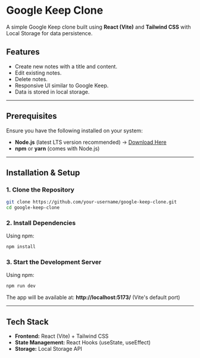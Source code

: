 # Google Keep Clone

A simple Google Keep clone built using **React (Vite)** and **Tailwind CSS** with Local Storage for data persistence.

## Features
- Create new notes with a title and content.
- Edit existing notes.
- Delete notes.
- Responsive UI similar to Google Keep.
- Data is stored in local storage.

---

## Prerequisites
Ensure you have the following installed on your system:

- **Node.js** (latest LTS version recommended) → [Download Here](https://nodejs.org/)
- **npm** or **yarn** (comes with Node.js)

---

## Installation & Setup

### 1. Clone the Repository
```sh
git clone https://github.com/your-username/google-keep-clone.git
cd google-keep-clone
```

### 2. Install Dependencies
Using npm:
```sh
npm install
```

### 3. Start the Development Server
Using npm:
```sh
npm run dev
```


The app will be available at: **http://localhost:5173/** (Vite's default port)

---


## Tech Stack
- **Frontend:** React (Vite) + Tailwind CSS
- **State Management:** React Hooks (useState, useEffect)
- **Storage:** Local Storage API

